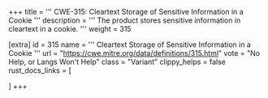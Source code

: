 +++
title = '''
CWE-315: Cleartext Storage of Sensitive Information in a Cookie
'''
description	= '''
The product stores sensitive information in cleartext in a cookie.
'''
weight = 315

[extra]
id = 315
name = '''
Cleartext Storage of Sensitive Information in a Cookie
'''
url = "https://cwe.mitre.org/data/definitions/315.html"
vote = "No Help, or Langs Won't Help"
class = "Variant"
clippy_helps = false
rust_docs_links = [
	
]
+++
